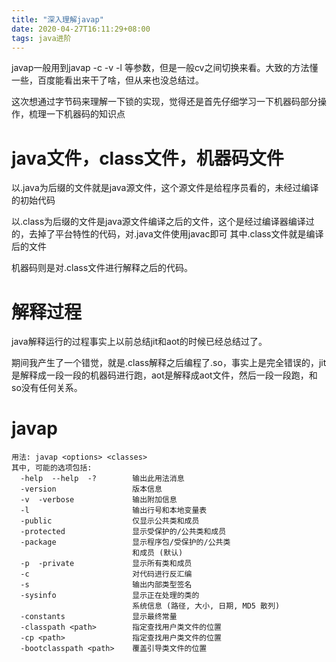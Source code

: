 ```yaml
---
title: "深入理解javap"
date: 2020-04-27T16:11:29+08:00
tags: java进阶
---
```


javap一般用到javap -c -v -l 等参数，但是一般cv之间切换来看。大致的方法懂一些，百度能看出来干了啥，但从来也没总结过。

这次想通过字节码来理解一下锁的实现，觉得还是首先仔细学习一下机器码部分操作，梳理一下机器码的知识点

# java文件，class文件，机器码文件

以.java为后缀的文件就是java源文件，这个源文件是给程序员看的，未经过编译的初始代码

以.class为后缀的文件是java源文件编译之后的文件，这个是经过编译器编译过的，去掉了平台特性的代码，对.java文件使用javac即可
其中.class文件就是编译后的文件

机器码则是对.class文件进行解释之后的代码。

# 解释过程

java解释运行的过程事实上以前总结jit和aot的时候已经总结过了。

期间我产生了一个错觉，就是.class解释之后编程了.so，事实上是完全错误的，jit是解释成一段一段的机器码进行跑，aot是解释成aot文件，然后一段一段跑，和so没有任何关系。

# javap

```
用法: javap <options> <classes>
其中, 可能的选项包括:
  -help  --help  -?        输出此用法消息
  -version                 版本信息
  -v  -verbose             输出附加信息
  -l                       输出行号和本地变量表
  -public                  仅显示公共类和成员
  -protected               显示受保护的/公共类和成员
  -package                 显示程序包/受保护的/公共类
                           和成员 (默认)
  -p  -private             显示所有类和成员
  -c                       对代码进行反汇编
  -s                       输出内部类型签名
  -sysinfo                 显示正在处理的类的
                           系统信息 (路径, 大小, 日期, MD5 散列)
  -constants               显示最终常量
  -classpath <path>        指定查找用户类文件的位置
  -cp <path>               指定查找用户类文件的位置
  -bootclasspath <path>    覆盖引导类文件的位置
```





